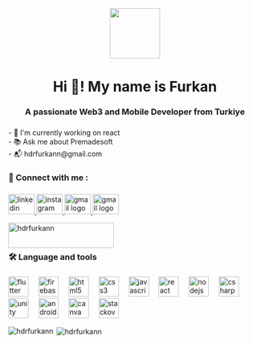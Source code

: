 <div align="center">
  <img height="100" src="https://play-lh.googleusercontent.com/SzRiogsQ06KhScluR51BDQ3E2ImAgcgWJL5Pr0SCZVD9NqZIhIcBHbwjw0gD85KKvOpO=w3840-h2160-rw"  />
</div>

###

<h1 align="center">Hi 👋! My name is Furkan</h1>

###

<h3 align="center">A passionate Web3 and Mobile Developer from Turkiye</h3>
<!-- <p align="left"> <img src="https://komarev.com/ghpvc/?username=hdrfurkann&label=Profile%20views&color=0e75b6&style=flat" alt="hdrfurkann" /> </p> -->

###

<p align="left">- 🔭 I'm currently working on react<br>- 📚 Ask me about Premadesoft<br>- 📬 hdrfurkann@gmail.com</p>

###

<h3 align="left">🔗   Connect with me :</h3>

###

<div align="left">
  <a href="https://www.linkedin.com/in/hdrfurkann/" target="_blank">
    <img src="https://raw.githubusercontent.com/maurodesouza/profile-readme-generator/master/src/assets/icons/social/linkedin/default.svg" width="52" height="40" alt="linkedin logo"  />
  </a>
  <a href="https://www.instagram.com/premadesoft/" target="_blank">
    <img src="https://raw.githubusercontent.com/maurodesouza/profile-readme-generator/master/src/assets/icons/social/instagram/default.svg" width="52" height="40" alt="instagram logo"  />
  </a>
  <a href="mailto:hdrfurkann@gmail.com" target="_blank">
    <img src="https://raw.githubusercontent.com/maurodesouza/profile-readme-generator/master/src/assets/icons/social/gmail/default.svg" width="52" height="40" alt="gmail logo"  />
  </a>

  <a href="https://www.youtube.com/@Premadesoft" target="_blank">
    <img src="https://raw.githubusercontent.com/rahuldkjain/github-profile-readme-generator/master/src/images/icons/Social/youtube.svg" width="52" height="40" alt="gmail logo"  />
  </a>

  <a href="https://www.buymeacoffee.com/hdrfurkann"> <img align="left" src="https://cdn.buymeacoffee.com/buttons/v2/default-yellow.png" height="50" width="210" alt="hdrfurkann" /></a>

  <p></p><br><br>
</div>

###

<h3 align="left">🛠 Language and tools</h3>

###

<div align="left">
  <img src="https://cdn.jsdelivr.net/gh/devicons/devicon/icons/flutter/flutter-original.svg" height="40" alt="flutter logo"  />
  <img width="12" />
  <img src="https://cdn.jsdelivr.net/gh/devicons/devicon/icons/firebase/firebase-plain.svg" height="40" alt="firebase logo"  />
  <img width="12" />
  <img src="https://cdn.jsdelivr.net/gh/devicons/devicon/icons/html5/html5-original.svg" height="40" alt="html5 logo"  />
  <img width="12" />
  <img src="https://cdn.simpleicons.org/css3/1572B6" height="40" alt="css3 logo"  />
  <img width="12" />
  <img src="https://cdn.simpleicons.org/javascript/F7DF1E" height="40" alt="javascript logo"  />
  <img width="12" />
  <img src="https://cdn.simpleicons.org/react/61DAFB" height="40" alt="react logo"  />
  <img width="12" />
  <img src="https://cdn.simpleicons.org/nodedotjs/339933" height="40" alt="nodejs logo"  />
  <img width="12" />
  <img src="https://cdn.jsdelivr.net/gh/devicons/devicon/icons/csharp/csharp-original.svg" height="40" alt="csharp logo"  />
  <img width="12" />
  <img src="https://cdn.simpleicons.org/unity/FFFFFF" height="40" alt="unity logo"  />
  <img width="12" />
  <img src="https://cdn.jsdelivr.net/gh/devicons/devicon/icons/androidstudio/androidstudio-original.svg" height="40" alt="androidstudio logo"  />
  <img width="12" />
  <img src="https://cdn.simpleicons.org/canva/00C4CC" height="40" alt="canva logo"  />
  <img width="12" />
  <img src="https://cdn.simpleicons.org/stackoverflow/F58025" height="40" alt="stackoverflow logo"  />
</div>

<div style="background-color: red, padding="20px" ">
<p><img align="left" src="https://github-readme-stats.vercel.app/api/top-langs?username=hdrfurkann&show_icons=true&locale=en&layout=compact" alt="hdrfurkann" /></p>
  <p>&nbsp;<img align="center" src="https://github-readme-stats.vercel.app/api?username=hdrfurkann&show_icons=true&locale=en" alt="hdrfurkann" /></p>
</div>

###
